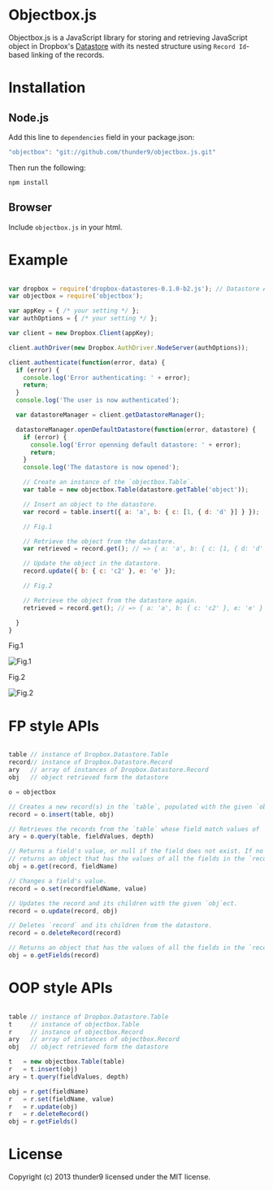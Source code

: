 Objectbox.js
============

Objectbox.js is a JavaScript library for storing and retrieving JavaScript object in Dropbox's [Datastore](https://www.dropbox.com/developers/datastore) with its nested structure using `Record Id`-based linking of the records.

# Installation

## Node.js

Add this line to `dependencies` field in your package.json:

```javascript
"objectbox": "git://github.com/thunder9/objectbox.js.git"
```

Then run the following:

```
npm install
```

## Browser

Include `objectbox.js` in your html.

# Example

```javascript

var dropbox = require('dropbox-datastores-0.1.0-b2.js'); // Datastore API
var objectbox = require('objectbox');

var appKey = { /* your setting */ };
var authOptions = { /* your setting */ };

var client = new Dropbox.Client(appKey);

client.authDriver(new Dropbox.AuthDriver.NodeServer(authOptions));

client.authenticate(function(error, data) {
  if (error) {
    console.log('Error authenticating: ' + error);
    return;
  }
  console.log('The user is now authenticated');

  var datastoreManager = client.getDatastoreManager();

  datastoreManager.openDefaultDatastore(function(error, datastore) {
    if (error) {
      console.log('Error openning default datastore: ' + error);
      return;
    }
    console.log('The datastore is now opened');

    // Create an instance of the `objectbox.Table`.
    var table = new objectbox.Table(datastore.getTable('object'));

    // Insert an object to the datastore.
    var record = table.insert({ a: 'a', b: { c: [1, { d: 'd' }] } });

    // Fig.1

    // Retrieve the object from the datastore.
    var retrieved = record.get(); // => { a: 'a', b: { c: [1, { d: 'd' }] } }

    // Update the object in the datastore.
    record.update({ b: { c: 'c2' }, e: 'e' });

    // Fig.2

    // Retrieve the object from the datastore again.
    retrieved = record.get(); // => { a: 'a', b: { c: 'c2' }, e: 'e' }

  }
}

```

Fig.1

![Fig.1](https://raw.github.com/thunder9/objectbox.js/master/docs/fig1.png)

Fig.2

![Fig.2](https://raw.github.com/thunder9/objectbox.js/master/docs/fig2.png)

# FP style APIs

```javascript

table // instance of Dropbox.Datastore.Table
record// instance of Dropbox.Datastore.Record
ary   // array of instances of Dropbox.Datastore.Record
obj   // object retrieved form the datastore

o = objectbox

// Creates a new record(s) in the `table`, populated with the given `obj`ect.
record = o.insert(table, obj)

// Retrieves the records from the `table` whose field match values of `fieldValues` and `depth`.
ary = o.query(table, fieldValues, depth)

// Returns a field's value, or null if the field does not exist. If no `fieldName` is given,
// returns an object that has the values of all the fields in the `record` and its children.
obj = o.get(record, fieldName)

// Changes a field's value.
record = o.set(recordfieldName, value)

// Updates the record and its children with the given `obj`ect.
record = o.update(record, obj)

// Deletes `record` and its children from the datastore.
record = o.deleteRecord(record)

// Returns an object that has the values of all the fields in the `record`.
obj = o.getFields(record)
```

# OOP style APIs

```javascript

table // instance of Dropbox.Datastore.Table
t     // instance of objectbox.Table
r     // instance of objectbox.Record
ary   // array of instances of objectbox.Record
obj   // object retrieved form the datastore

t   = new objectbox.Table(table)
r   = t.insert(obj)
ary = t.query(fieldValues, depth)

obj = r.get(fieldName)
r   = r.set(fieldName, value)
r   = r.update(obj)
r   = r.deleteRecord()
obj = r.getFields()
```

# License

Copyright (c) 2013 thunder9 licensed under the MIT license.